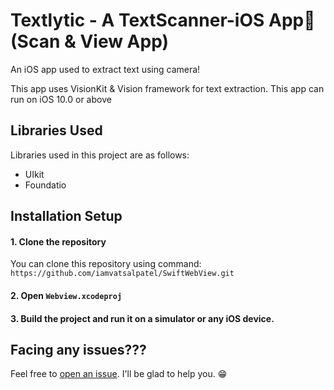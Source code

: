 # Textlytic - A TextScanner-iOS App📱(Scan & View App)
An iOS app used to extract text using camera!

This app uses VisionKit & Vision framework for text extraction. 
This app can run on iOS 10.0 or above

## Libraries Used
Libraries used in this project are as follows:
- UIkit
- Foundatio

## Installation Setup
#### 1. Clone the repository
You can clone this repository using command: ``https://github.com/iamvatsalpatel/SwiftWebView.git``

#### 2. Open ``Webview.xcodeproj``

#### 3. Build the project and run it on a simulator or any iOS device.

## Facing any issues???
Feel free to [open an issue](https://github.com/iamvatsalpatel/Textlytic/issues/new?assignees=&labels=Query&title=Query). I'll be glad to help you. 😁


